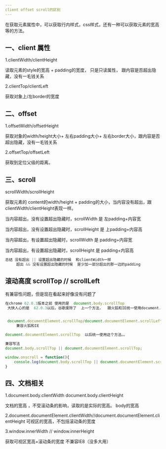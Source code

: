 ```yaml
---
client offset scroll的区别
---
```


在获取元素属性中，可以获取行内样式，css样式，还有一种可以获取元素的宽高等的方法。

## 一、client  属性

1.clientWidth/clientHeight

读取元素的style的宽高 + padding的宽度， 只是只读属性， 跟内容是否超出隐藏，没有一毛钱关系

2.clientTop/clientLeft

获取对象上/左border的宽度

## 二、offset

1.offsetWidth/offsetHeight

获取对象的width/height大小+ 左右padding大小+ 左右border大小，跟内容是否超出隐藏，没有一毛钱关系

2.offsetTop/offsetLeft

获取到定位父级的距离。

## 三、**scroll**

scrollWidth/scrollHeight

获取元素的 content的width/height + padding的大小，当内容没有超出，跟clientWidth/clientHeight表现一样。

当内容超出，没有设置超出隐藏时，scrollWidth 是 左padding+内容宽

当内容超出，没有设置超出隐藏时，scrollHeight 是 上padding+内容高

当内容超出，有设置超出隐藏时，scrollWidth 是 padding+内容宽

当内容超出，有设置超出隐藏时，scrollHeight 是 padding+内容高

```js
总结 没有超出 || 设置超出隐藏的时候  和clientWidth一样
     超出 && 没有设置超出隐藏的时候  是少加一部分超出的那一边的padding
```

## 滚动高度   scrollTop  //  scrollLeft

有兼容性问题，但是现在看起来好像没有问题了

```js
在chrome 62.0.3版本之前 使用的是  document.body.scrollTop
 大快人心的是  62.0.3以后，谷歌废除了  上一个方法，  跟火狐和IE统一使用document.documentElement.scrollTop/document.documentElement.scrollLeft


 document.documentElement.scrollTop/document.documentElement.scrollLeft
     兼容火狐和IE

document.documentElement.scrollTop  以后统一使用这个方法。。
```

```js
兼容写法
document.body.scrollTop || document.documentElement.scrollTop;
```

```js
window.onscroll = function(){
    console.log(document.body.scrollTop || document.documentElement.scrollTop);
}
```

## 四、文档相关

1.document.body.clientWidth     document.body.clientHeight

文档的宽高 ，不受滚动条的影响，读取的是实际的宽高。 body的宽高

2.document.documentElement.clientWidth//document.documentElement.clientHeight    可视区的宽高，不包括滚动条的宽度

3.window.innerWidth // window.innerHeight

  获取可视区宽高+滚动条的宽度    不兼容IE8（没多大用）